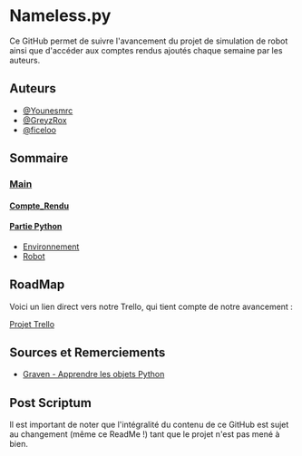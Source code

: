 # Nameless.py 
Ce GitHub permet de suivre l'avancement du projet de simulation de robot ainsi que d'accéder aux comptes rendus ajoutés chaque semaine par les auteurs.

## Auteurs

- [@Younesmrc](https://github.com/Younesmrc)
- [@GreyzRox](https://github.com/GreyzRox)
- [@ficeloo](https://github.com/ficeloo)

## Sommaire

### [Main](https://github.com/Younesmrc/Projet--LU2IN013-/tree/main)
#### [Compte_Rendu](https://github.com/Younesmrc/Projet--LU2IN013-/tree/main/Compte_Rendu)

#### [Partie Python](https://github.com/Younesmrc/Projet--LU2IN013-/tree/main/Main%20Python)
- [Environnement](https://github.com/Younesmrc/Projet--LU2IN013-/tree/main/Main%20Python/Environnement)
- [Robot](https://github.com/Younesmrc/Projet--LU2IN013-/tree/main/Main%20Python/Robot)

## RoadMap

Voici un lien direct vers notre Trello, qui tient compte de notre avancement :

[Projet Trello](https://trello.com/b/HxLaeJRG/lu2in013-projet)

## Sources et Remerciements

 - [Graven - Apprendre les objets Python](https://youtu.be/dfUM_9xibf8?si=qAPs_QTFtKCqT0Mr)
 
## Post Scriptum

Il est important de noter que l'intégralité du contenu de ce GitHub est sujet au changement (même ce ReadMe !) tant que le projet n'est pas mené à bien.








